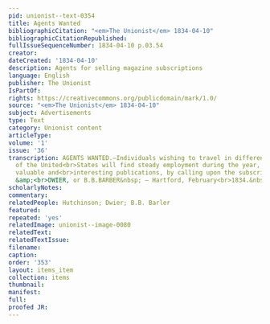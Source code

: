 ```yaml
---
pid: unionist--text-0354
title: Agents Wanted
bibliographicCitation: "<em>The Unionist</em> 1834-04-10"
bibliographicCitationRepublished: 
fullIssueSequenceNumber: 1834-04-10 p.03.54
creator: 
dateCreated: '1834-04-10'
description: Agents for selling magazine subscriptions
language: English
publisher: The Unionist
IsPartOf: 
rights: https://creativecommons.org/publicdomain/mark/1.0/
source: "<em>The Unionist</em> 1834-04-10"
subject: Advertisements
type: Text
category: Unionist content
articleType: 
volume: '1'
issue: '36'
transcription: AGENTS WANTED.—Individuals wishing to travel in different sections
  of the United<br>States will find steady employment during the year, circulating
  valuable and<br>interesting publications, by calling upon the subscribers, HUTCHINSON
  &amp;<br>DWIER, or B.B.BARBER&nbsp; – Hartford, February<br>1834.&nbsp;&nbsp;&nbsp;&nbsp;&nbsp;&nbsp;&nbsp;&nbsp;&nbsp;&nbsp;&nbsp;&nbsp;&nbsp;&nbsp;&nbsp;&nbsp;&nbsp;&nbsp;&nbsp;&nbsp;&nbsp;&nbsp;&nbsp;&nbsp;&nbsp;&nbsp;<br>m6<br>
scholarlyNotes: 
commentary: 
relatedPeople: Hutchinson; Dwier; B.B. Barler
featured: 
repeated: 'yes'
relatedImage: unionist--image-0080
relatedText: 
relatedTextIssue: 
filename: 
caption: 
order: '353'
layout: items_item
collection: items
thumbnail: 
manifest: 
full: 
proofed JR: 
---
```


